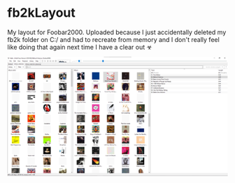 # fb2kLayout

My layout for Foobar2000. Uploaded because I just accidentally deleted my fb2k folder on C:/ and had to recreate from memory and I don't really feel like doing that again next time I have a clear out ☣

![A screenshot of the layout contained in this repo](https://github.com/hnsyprst/fb2kLayout/blob/main/Screenshot.png)
